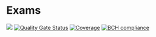# Exams

[![](https://github.com/EduardoAmaral/exams/workflows/build/badge.svg)](https://github.com/EduardoAmaral/exams) [![Quality Gate Status](https://sonarcloud.io/api/project_badges/measure?project=EduardoAmaral_exams&metric=alert_status)](https://sonarcloud.io/dashboard?id=EduardoAmaral_exams) [![Coverage](https://sonarcloud.io/api/project_badges/measure?project=EduardoAmaral_exams&metric=coverage)](https://sonarcloud.io/dashboard?id=EduardoAmaral_exams) [![BCH compliance](https://bettercodehub.com/edge/badge/EduardoAmaral/exams?branch=master)](https://bettercodehub.com/)
